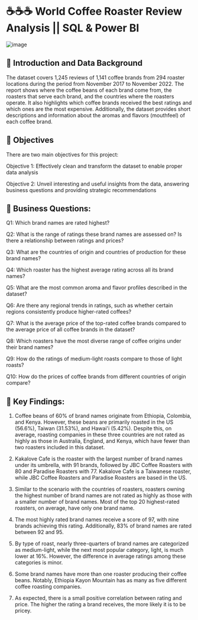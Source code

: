 # ☕☕☕ World Coffee Roaster Review Analysis || SQL & Power BI

![image](https://github.com/linhnguyen2601/World-Coffee-Roaster-Review-Analysis/assets/166676829/f5c11dec-2beb-4a0c-a3b3-866733caef7a)


## 🍫 Introduction and Data Background
The dataset covers 1,245 reviews of 1,141 coffee brands from 294 roaster locations during the period from November 2017 to November 2022. The report shows where the coffee beans of each brand come from, the roasters that serve each brand, and the countries where the roasters operate. It also highlights which coffee brands received the best ratings and which ones are the most expensive. Additionally, the dataset provides short descriptions and information about the aromas and flavors (mouthfeel) of each coffee brand.
## 🍫 Objectives 
There are two main objectives for this project:

Objective 1: Effectively clean and transform the dataset to enable proper data analysis

Objective 2: Unveil interesting and useful insights from the data, answering business questions and providing strategic recommendations
## 🍫 Business Questions:
Q1: Which brand names are rated highest?

Q2: What is the range of ratings these brand names are assessed on? Is there a relationship between ratings and prices?

Q3: What are the countries of origin and countries of production for these brand names?

Q4: Which roaster has the highest average rating across all its brand names?

Q5: What are the most common aroma and flavor profiles described in the dataset?

Q6: Are there any regional trends in ratings, such as whether certain regions consistently produce higher-rated coffees?

Q7: What is the average price of the top-rated coffee brands compared to the average price of all coffee brands in the dataset?

Q8: Which roasters have the most diverse range of coffee origins under their brand names?

Q9: How do the ratings of medium-light roasts compare to those of light roasts?

Q10: How do the prices of coffee brands from different countries of origin compare?

## 🍫 Key Findings:
1. Coffee beans of 60% of brand names originate from Ethiopia, Colombia, and Kenya. However, these beans are primarily roasted in the US (56.6%), Taiwan (31.53%), and Hawai'i (5.42%). Despite this, on average, roasting companies in these three countries are not rated as highly as those in Australia, England, and Kenya, which have fewer than two roasters included in this dataset.

2. Kakalove Cafe is the roaster with the largest number of brand names under its umbrella, with 91 brands, followed by JBC Coffee Roasters with 80 and Paradise Roasters with 77. Kakalove Cafe is a Taiwanese roaster, while JBC Coffee Roasters and Paradise Roasters are based in the US.

3. Similar to the scenario with the countries of roasters, roasters owning the highest number of brand names are not rated as highly as those with a smaller number of brand names. Most of the top 20 highest-rated roasters, on average, have only one brand name.

4. The most highly rated brand names receive a score of 97, with nine brands achieving this rating. Additionally, 83% of brand names are rated between 92 and 95.

5. By type of roast, nearly three-quarters of brand names are categorized as medium-light, while the next most popular category, light, is much lower at 16%. However, the difference in average ratings among these categories is minor.

6. Some brand names have more than one roaster producing their coffee beans. Notably, Ethiopia Kayon Mountain has as many as five different coffee roasting companies.

7. As expected, there is a small positive correlation between rating and price. The higher the rating a brand receives, the more likely it is to be pricey.


